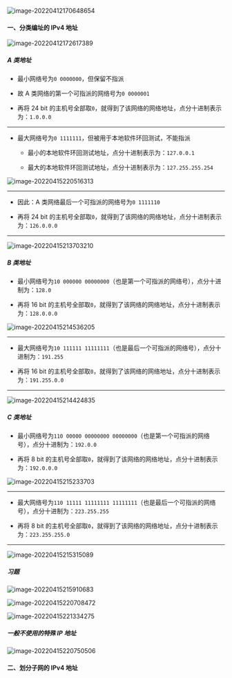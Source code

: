 ![image-20220412170648654](https://aliyun-oss-lpj.oss-cn-qingdao.aliyuncs.com/images/by-picgo/image-20220412170648654.png)

#### 一、分类编址的 IPv4 地址

![image-20220412172617389](https://aliyun-oss-lpj.oss-cn-qingdao.aliyuncs.com/images/by-picgo/image-20220412172617389.png)

##### A 类地址

- 最小网络号为`0 0000000`，但保留不指派

- 故 A 类网络的第一个可指派的网络号为`0 0000001`

- 再将 24 bit 的主机号全部取`0`，就得到了该网络的网络地址，点分十进制表示为：`1.0.0.0`

---

- 最大网络号为`0 1111111`，但被用于本地软件环回测试，不能指派

  - 最小的本地软件环回测试地址，点分十进制表示为：`127.0.0.1`

  - 最大的本地软件环回测试地址，点分十进制表示为：`127.255.255.254`

![image-20220415220516313](https://aliyun-oss-lpj.oss-cn-qingdao.aliyuncs.com/images/by-picgo/image-20220415220516313.png)

---

- 因此：A 类网络最后一个可指派的网络号为`0 1111110`

- 再将 24 bit 的主机号全部取`0`，就得到了该网络的网络地址，点分十进制表示为：`126.0.0.0`

---

![image-20220415213703210](https://aliyun-oss-lpj.oss-cn-qingdao.aliyuncs.com/images/by-picgo/image-20220415213703210.png)

##### B 类地址

- 最小网络号为`10 000000 00000000`（也是第一个可指派的网络号），点分十进制为：`128.0`

- 再将 16 bit 的主机号全部取`0`，就得到了该网络的网络地址，点分十进制表示为：`128.0.0.0`

![image-20220415214536205](https://aliyun-oss-lpj.oss-cn-qingdao.aliyuncs.com/images/by-picgo/image-20220415214536205.png)

---

- 最大网络号为`10 111111 11111111`（也是最后一个可指派的网络号），点分十进制为：`191.255`

- 再将 16 bit 的主机号全部取`0`，就得到了该网络的网络地址，点分十进制表示为：`191.255.0.0`

---

![image-20220415214424835](https://aliyun-oss-lpj.oss-cn-qingdao.aliyuncs.com/images/by-picgo/image-20220415214424835.png)

##### C 类地址

- 最小网络号为`110 00000 00000000 00000000`（也是第一个可指派的网络号），点分十进制为：`192.0.0`

- 再将 8 bit 的主机号全部取`0`，就得到了该网络的网络地址，点分十进制表示为：`192.0.0.0`

![image-20220415215233703](https://aliyun-oss-lpj.oss-cn-qingdao.aliyuncs.com/images/by-picgo/image-20220415215233703.png)

---

- 最大网络号为`110 11111 11111111 11111111`（也是最后一个可指派的网络号），点分十进制为：`223.255.255`

- 再将 8 bit 的主机号全部取`0`，就得到了该网络的网络地址，点分十进制表示为：`223.255.255.0`

---

![image-20220415215315089](https://aliyun-oss-lpj.oss-cn-qingdao.aliyuncs.com/images/by-picgo/image-20220415215315089.png)

##### 习题

![image-20220415215910683](https://aliyun-oss-lpj.oss-cn-qingdao.aliyuncs.com/images/by-picgo/image-20220415215910683.png)

![image-20220415220708472](https://aliyun-oss-lpj.oss-cn-qingdao.aliyuncs.com/images/by-picgo/image-20220415220708472.png)

![image-20220415221334275](https://aliyun-oss-lpj.oss-cn-qingdao.aliyuncs.com/images/by-picgo/image-20220415221334275.png)

##### 一般不使用的特殊 IP 地址

![image-20220415220750506](https://aliyun-oss-lpj.oss-cn-qingdao.aliyuncs.com/images/by-picgo/image-20220415220750506.png)

#### 二、划分子网的 IPv4 地址


